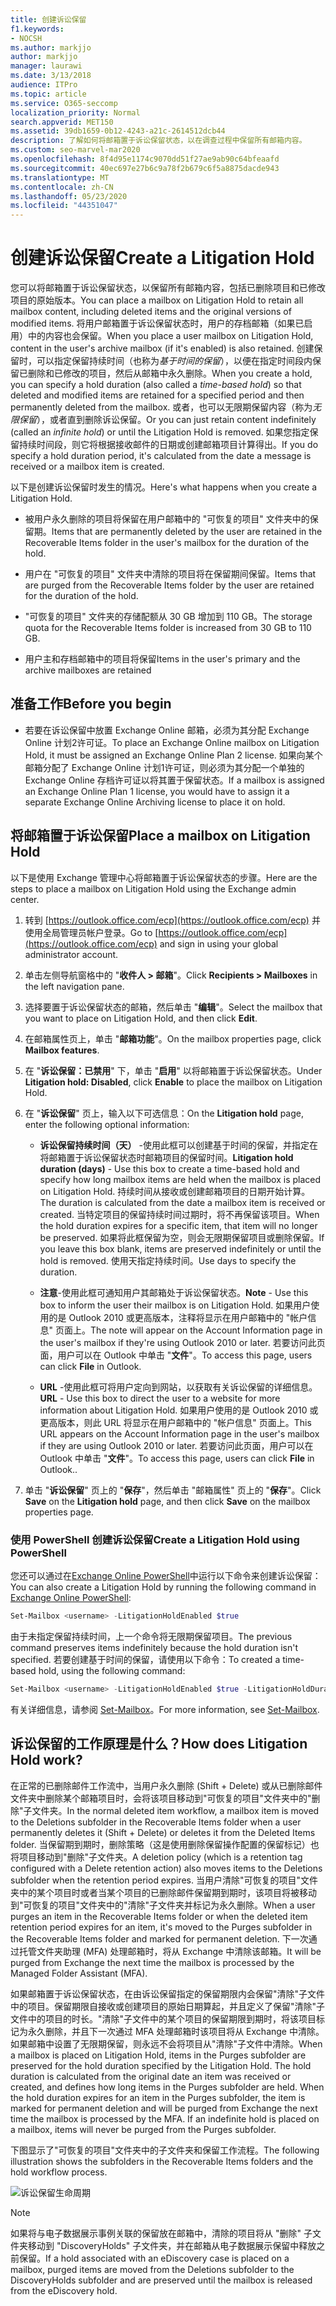 ```yaml
---
title: 创建诉讼保留
f1.keywords:
- NOCSH
ms.author: markjjo
author: markjjo
manager: laurawi
ms.date: 3/13/2018
audience: ITPro
ms.topic: article
ms.service: O365-seccomp
localization_priority: Normal
search.appverid: MET150
ms.assetid: 39db1659-0b12-4243-a21c-2614512dcb44
description: 了解如何将邮箱置于诉讼保留状态，以在调查过程中保留所有邮箱内容。
ms.custom: seo-marvel-mar2020
ms.openlocfilehash: 8f4d95e1174c9070dd51f27ae9ab90c64bfeaafd
ms.sourcegitcommit: 40ec697e27b6c9a78f2b679c6f5a8875dacde943
ms.translationtype: MT
ms.contentlocale: zh-CN
ms.lasthandoff: 05/23/2020
ms.locfileid: "44351047"
---
```

# <a name="create-a-litigation-hold"></a><span data-ttu-id="4b4cc-103">创建诉讼保留</span><span class="sxs-lookup"><span data-stu-id="4b4cc-103">Create a Litigation Hold</span></span>

<span data-ttu-id="4b4cc-104">您可以将邮箱置于诉讼保留状态，以保留所有邮箱内容，包括已删除项目和已修改项目的原始版本。</span><span class="sxs-lookup"><span data-stu-id="4b4cc-104">You can place a mailbox on Litigation Hold to retain all mailbox content, including deleted items and the original versions of modified items.</span></span> <span data-ttu-id="4b4cc-105">将用户邮箱置于诉讼保留状态时，用户的存档邮箱（如果已启用）中的内容也会保留。</span><span class="sxs-lookup"><span data-stu-id="4b4cc-105">When you place a user mailbox on Litigation Hold, content in the user's archive mailbox (if it's enabled) is also retained.</span></span> <span data-ttu-id="4b4cc-106">创建保留时，可以指定保留持续时间（也称为*基于时间的保留*），以便在指定时间段内保留已删除和已修改的项目，然后从邮箱中永久删除。</span><span class="sxs-lookup"><span data-stu-id="4b4cc-106">When you create a hold, you can specify a hold duration (also called a *time-based hold*) so that deleted and modified items are retained for a specified period and then permanently deleted from the mailbox.</span></span> <span data-ttu-id="4b4cc-107">或者，也可以无限期保留内容（称为*无限保留*），或者直到删除诉讼保留。</span><span class="sxs-lookup"><span data-stu-id="4b4cc-107">Or you can just retain content indefinitely (called an *infinite hold*) or until the Litigation Hold is removed.</span></span> <span data-ttu-id="4b4cc-108">如果您指定保留持续时间段，则它将根据接收邮件的日期或创建邮箱项目计算得出。</span><span class="sxs-lookup"><span data-stu-id="4b4cc-108">If you do specify a hold duration period, it's calculated from the date a message is received or a mailbox item is created.</span></span> 
  
<span data-ttu-id="4b4cc-109">以下是创建诉讼保留时发生的情况。</span><span class="sxs-lookup"><span data-stu-id="4b4cc-109">Here's what happens when you create a Litigation Hold.</span></span>
  
- <span data-ttu-id="4b4cc-110">被用户永久删除的项目将保留在用户邮箱中的 "可恢复的项目" 文件夹中的保留期。</span><span class="sxs-lookup"><span data-stu-id="4b4cc-110">Items that are permanently deleted by the user are retained in the Recoverable Items folder in the user's mailbox for the duration of the hold.</span></span>
    
- <span data-ttu-id="4b4cc-111">用户在 "可恢复的项目" 文件夹中清除的项目将在保留期间保留。</span><span class="sxs-lookup"><span data-stu-id="4b4cc-111">Items that are purged from the Recoverable Items folder by the user are retained for the duration of the hold.</span></span>
    
- <span data-ttu-id="4b4cc-112">"可恢复的项目" 文件夹的存储配额从 30 GB 增加到 110 GB。</span><span class="sxs-lookup"><span data-stu-id="4b4cc-112">The storage quota for the Recoverable Items folder is increased from 30 GB to 110 GB.</span></span>
    
- <span data-ttu-id="4b4cc-113">用户主和存档邮箱中的项目将保留</span><span class="sxs-lookup"><span data-stu-id="4b4cc-113">Items in the user's primary and the archive mailboxes are retained</span></span>
    
## <a name="before-you-begin"></a><span data-ttu-id="4b4cc-114">准备工作</span><span class="sxs-lookup"><span data-stu-id="4b4cc-114">Before you begin</span></span>

- <span data-ttu-id="4b4cc-115">若要在诉讼保留中放置 Exchange Online 邮箱，必须为其分配 Exchange Online 计划2许可证。</span><span class="sxs-lookup"><span data-stu-id="4b4cc-115">To place an Exchange Online mailbox on Litigation Hold, it must be assigned an Exchange Online Plan 2 license.</span></span> <span data-ttu-id="4b4cc-116">如果向某个邮箱分配了 Exchange Online 计划1许可证，则必须为其分配一个单独的 Exchange Online 存档许可证以将其置于保留状态。</span><span class="sxs-lookup"><span data-stu-id="4b4cc-116">If a mailbox is assigned an Exchange Online Plan 1 license, you would have to assign it a separate Exchange Online Archiving license to place it on hold.</span></span>
    

## <a name="place-a-mailbox-on-litigation-hold"></a><span data-ttu-id="4b4cc-117">将邮箱置于诉讼保留</span><span class="sxs-lookup"><span data-stu-id="4b4cc-117">Place a mailbox on Litigation Hold</span></span>

<span data-ttu-id="4b4cc-118">以下是使用 Exchange 管理中心将邮箱置于诉讼保留状态的步骤。</span><span class="sxs-lookup"><span data-stu-id="4b4cc-118">Here are the steps to place a mailbox on Litigation Hold using the Exchange admin center.</span></span>

1. <span data-ttu-id="4b4cc-119">转到 [https://outlook.office.com/ecp](https://outlook.office.com/ecp) 并使用全局管理员帐户登录。</span><span class="sxs-lookup"><span data-stu-id="4b4cc-119">Go to [https://outlook.office.com/ecp](https://outlook.office.com/ecp) and sign in using your global administrator account.</span></span>

2. <span data-ttu-id="4b4cc-120">单击左侧导航窗格中的 "**收件人 > 邮箱**"。</span><span class="sxs-lookup"><span data-stu-id="4b4cc-120">Click **Recipients > Mailboxes** in the left navigation pane.</span></span>

3. <span data-ttu-id="4b4cc-121">选择要置于诉讼保留状态的邮箱，然后单击 "**编辑**"。</span><span class="sxs-lookup"><span data-stu-id="4b4cc-121">Select the mailbox that you want to place on Litigation Hold, and then click **Edit**.</span></span>

4. <span data-ttu-id="4b4cc-122">在邮箱属性页上，单击 "**邮箱功能**"。</span><span class="sxs-lookup"><span data-stu-id="4b4cc-122">On the mailbox properties page, click **Mailbox features**.</span></span>
    
5. <span data-ttu-id="4b4cc-123">在 "**诉讼保留：已禁用**" 下，单击 "**启用**" 以将邮箱置于诉讼保留状态。</span><span class="sxs-lookup"><span data-stu-id="4b4cc-123">Under **Litigation hold: Disabled**, click **Enable** to place the mailbox on Litigation Hold.</span></span>
    
6. <span data-ttu-id="4b4cc-124">在 "**诉讼保留**" 页上，输入以下可选信息：</span><span class="sxs-lookup"><span data-stu-id="4b4cc-124">On the **Litigation hold** page, enter the following optional information:</span></span> 
    
    - <span data-ttu-id="4b4cc-125">**诉讼保留持续时间（天）** -使用此框可以创建基于时间的保留，并指定在将邮箱置于诉讼保留状态时邮箱项目的保留时间。</span><span class="sxs-lookup"><span data-stu-id="4b4cc-125">**Litigation hold duration (days)** - Use this box to create a time-based hold and specify how long mailbox items are held when the mailbox is placed on Litigation Hold.</span></span> <span data-ttu-id="4b4cc-126">持续时间从接收或创建邮箱项目的日期开始计算。</span><span class="sxs-lookup"><span data-stu-id="4b4cc-126">The duration is calculated from the date a mailbox item is received or created.</span></span> <span data-ttu-id="4b4cc-127">当特定项目的保留持续时间过期时，将不再保留该项目。</span><span class="sxs-lookup"><span data-stu-id="4b4cc-127">When the hold duration expires for a specific item, that item will no longer be preserved.</span></span> <span data-ttu-id="4b4cc-128">如果将此框保留为空，则会无限期保留项目或删除保留。</span><span class="sxs-lookup"><span data-stu-id="4b4cc-128">If you leave this box blank, items are preserved indefinitely or until the hold is removed.</span></span> <span data-ttu-id="4b4cc-129">使用天指定持续时间。</span><span class="sxs-lookup"><span data-stu-id="4b4cc-129">Use days to specify the duration.</span></span>
    
    - <span data-ttu-id="4b4cc-130">**注意**-使用此框可通知用户其邮箱处于诉讼保留状态。</span><span class="sxs-lookup"><span data-stu-id="4b4cc-130">**Note** - Use this box to inform the user their mailbox is on Litigation Hold.</span></span> <span data-ttu-id="4b4cc-131">如果用户使用的是 Outlook 2010 或更高版本，注释将显示在用户邮箱中的 "帐户信息" 页面上。</span><span class="sxs-lookup"><span data-stu-id="4b4cc-131">The note will appear on the Account Information page in the user's mailbox if they're using Outlook 2010 or later.</span></span> <span data-ttu-id="4b4cc-132">若要访问此页面，用户可以在 Outlook 中单击 "**文件**"。</span><span class="sxs-lookup"><span data-stu-id="4b4cc-132">To access this page, users can click **File** in Outlook.</span></span>
    
    - <span data-ttu-id="4b4cc-133">**URL** -使用此框可将用户定向到网站，以获取有关诉讼保留的详细信息。</span><span class="sxs-lookup"><span data-stu-id="4b4cc-133">**URL** - Use this box to direct the user to a website for more information about Litigation Hold.</span></span> <span data-ttu-id="4b4cc-134">如果用户使用的是 Outlook 2010 或更高版本，则此 URL 将显示在用户邮箱中的 "帐户信息" 页面上。</span><span class="sxs-lookup"><span data-stu-id="4b4cc-134">This URL appears on the Account Information page in the user's mailbox if they are using Outlook 2010 or later.</span></span> <span data-ttu-id="4b4cc-135">若要访问此页面，用户可以在 Outlook 中单击 "**文件**"。</span><span class="sxs-lookup"><span data-stu-id="4b4cc-135">To access this page, users can click **File** in Outlook..</span></span>

7. <span data-ttu-id="4b4cc-136">单击 "**诉讼保留**" 页上的 "**保存**"，然后单击 "邮箱属性" 页上的 "**保存**"。</span><span class="sxs-lookup"><span data-stu-id="4b4cc-136">Click **Save** on the **Litigation hold** page, and then click **Save** on the mailbox properties page.</span></span>

### <a name="create-a-litigation-hold-using-powershell"></a><span data-ttu-id="4b4cc-137">使用 PowerShell 创建诉讼保留</span><span class="sxs-lookup"><span data-stu-id="4b4cc-137">Create a Litigation Hold using PowerShell</span></span>

<span data-ttu-id="4b4cc-138">您还可以通过在[Exchange Online PowerShell](https://docs.microsoft.com/powershell/exchange/exchange-online/connect-to-exchange-online-powershell/connect-to-exchange-online-powershell)中运行以下命令来创建诉讼保留：</span><span class="sxs-lookup"><span data-stu-id="4b4cc-138">You can also create a Litigation Hold by running the following command in [Exchange Online PowerShell](https://docs.microsoft.com/powershell/exchange/exchange-online/connect-to-exchange-online-powershell/connect-to-exchange-online-powershell):</span></span>

```powershell
Set-Mailbox <username> -LitigationHoldEnabled $true
```

<span data-ttu-id="4b4cc-139">由于未指定保留持续时间，上一个命令将无限期保留项目。</span><span class="sxs-lookup"><span data-stu-id="4b4cc-139">The previous command preserves items indefinitely because the hold duration isn't specified.</span></span> <span data-ttu-id="4b4cc-140">若要创建基于时间的保留，请使用以下命令：</span><span class="sxs-lookup"><span data-stu-id="4b4cc-140">To created a time-based hold, using the following command:</span></span>

```powershell
Set-Mailbox <username> -LitigationHoldEnabled $true -LitigationHoldDuration <number of days>
```

<span data-ttu-id="4b4cc-141">有关详细信息，请参阅 [Set-Mailbox](https://docs.microsoft.com/powershell/module/exchange/set-mailbox)。</span><span class="sxs-lookup"><span data-stu-id="4b4cc-141">For more information, see [Set-Mailbox](https://docs.microsoft.com/powershell/module/exchange/set-mailbox).</span></span>

## <a name="how-does-litigation-hold-work"></a><span data-ttu-id="4b4cc-142">诉讼保留的工作原理是什么？</span><span class="sxs-lookup"><span data-stu-id="4b4cc-142">How does Litigation Hold work?</span></span>

<span data-ttu-id="4b4cc-143">在正常的已删除邮件工作流中，当用户永久删除 (Shift + Delete) 或从已删除邮件文件夹中删除某个邮箱项目时，会将该项目移动到"可恢复的项目"文件夹中的"删除"子文件夹。</span><span class="sxs-lookup"><span data-stu-id="4b4cc-143">In the normal deleted item workflow, a mailbox item is moved to the Deletions subfolder in the Recoverable Items folder when a user permanently deletes it (Shift + Delete) or deletes it from the Deleted Items folder.</span></span> <span data-ttu-id="4b4cc-144">当保留期到期时，删除策略（这是使用删除保留操作配置的保留标记）也将项目移动到"删除"子文件夹。</span><span class="sxs-lookup"><span data-stu-id="4b4cc-144">A deletion policy (which is a retention tag configured with a Delete retention action) also moves items to the Deletions subfolder when the retention period expires.</span></span> <span data-ttu-id="4b4cc-145">当用户清除"可恢复的项目"文件夹中的某个项目时或者当某个项目的已删除邮件保留期到期时，该项目将被移动到"可恢复的项目"文件夹中的"清除"子文件夹并标记为永久删除。</span><span class="sxs-lookup"><span data-stu-id="4b4cc-145">When a user purges an item in the Recoverable Items folder or when the deleted item retention period expires for an item, it's moved to the Purges subfolder in the Recoverable Items folder and marked for permanent deletion.</span></span> <span data-ttu-id="4b4cc-146">下一次通过托管文件夹助理 (MFA) 处理邮箱时，将从 Exchange 中清除该邮箱。</span><span class="sxs-lookup"><span data-stu-id="4b4cc-146">It will be purged from Exchange the next time the mailbox is processed by the Managed Folder Assistant (MFA).</span></span>

<span data-ttu-id="4b4cc-p108">如果邮箱置于诉讼保留状态，在由诉讼保留指定的保留期限内会保留"清除"子文件中的项目。保留期限自接收或创建项目的原始日期算起，并且定义了保留"清除"子文件中的项目的时长。"清除"子文件中的某个项目的保留期限到期时，将该项目标记为永久删除，并且下一次通过 MFA 处理邮箱时该项目将从 Exchange 中清除。如果邮箱中设置了无限期保留，则永远不会将项目从"清除"子文件中清除。</span><span class="sxs-lookup"><span data-stu-id="4b4cc-p108">When a mailbox is placed on Litigation Hold, items in the Purges subfolder are preserved for the hold duration specified by the Litigation Hold. The hold duration is calculated from the original date an item was received or created, and defines how long items in the Purges subfolder are held. When the hold duration expires for an item in the Purges subfolder, the item is marked for permanent deletion and will be purged from Exchange the next time the mailbox is processed by the MFA. If an indefinite hold is placed on a mailbox, items will never be purged from the Purges subfolder.</span></span>

<span data-ttu-id="4b4cc-151">下图显示了"可恢复的项目"文件夹中的子文件夹和保留工作流程。</span><span class="sxs-lookup"><span data-stu-id="4b4cc-151">The following illustration shows the subfolders in the Recoverable Items folders and the hold workflow process.</span></span>

![诉讼保留生命周期](../media/LitigationHoldLifeCycle.png)

> [!NOTE]
> <span data-ttu-id="4b4cc-153">如果将与电子数据展示事例关联的保留放在邮箱中，清除的项目将从 "删除" 子文件夹移动到 "DiscoveryHolds" 子文件夹，并在邮箱从电子数据展示保留中释放之前保留。</span><span class="sxs-lookup"><span data-stu-id="4b4cc-153">If a hold associated with an eDiscovery case is placed on a mailbox, purged items are moved from the Deletions subfolder to the DiscoveryHolds subfolder and are preserved until the mailbox is released from the eDiscovery hold.</span></span>
  
